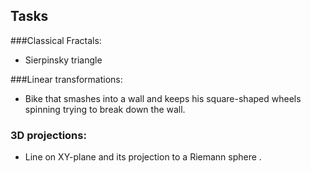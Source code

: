## Tasks

###Classical Fractals:

* Sierpinsky triangle

###Linear transformations:

* Bike that smashes into a wall and keeps his square-shaped wheels spinning trying to break down the wall. 

### 3D projections:

* Line on XY-plane and its projection to a  Riemann sphere .
